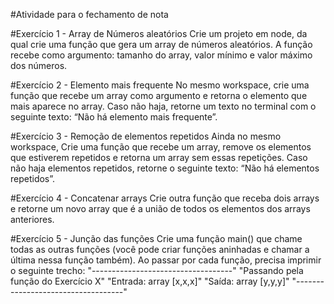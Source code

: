 #Atividade para o fechamento de nota

#Exercício 1 - Array de Números aleatórios
Crie um projeto em node, da qual crie uma função que gera um array de números aleatórios. A função recebe como argumento: tamanho do array, valor mínimo e valor máximo dos números.

#Exercício 2 - Elemento mais frequente
No mesmo workspace, crie uma função que recebe um array como argumento e retorna o elemento que mais aparece no array. Caso não haja, retorne um texto no terminal com o seguinte texto: “Não há elemento mais frequente”.

#Exercício 3 - Remoção de elementos repetidos
Ainda no mesmo workspace, Crie uma função que recebe um array, remove os elementos que estiverem repetidos e retorna um array sem essas repetições. Caso não haja elementos repetidos, retorne o seguinte texto: “Não há elementos repetidos”.

#Exercício 4 - Concatenar arrays
Crie outra função que receba dois arrays e retorne um novo array que é a união de todos os elementos dos arrays anteriores.

#Exercício 5 - Junção das funções
Crie uma função main() que chame todas as outras funções (você pode criar funções aninhadas e chamar a última nessa função também). Ao passar por cada função, precisa imprimir o seguinte trecho: 
"-----------------------------------" 
"Passando pela função do Exercício X" 
"Entrada: array [x,x,x]" 
"Saída: array [y,y,y]" 
"-----------------------------------"
